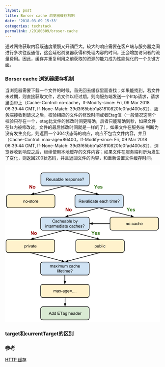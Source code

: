 ```yaml
---
layout: post
title: Borser cache 浏览器缓存机制
date: '2018-03-09 15:33'
categories: techstack
permalink: /20180309/broser-cache
---
```


通过网络获取内容既速度缓慢又开销巨大。较大的响应需要在客户端与服务器之间进行多次往返通信，这会延迟浏览器获得和处理内容的时间，还会增加访问者的流量费用。因此，缓存并重复利用之前获取的资源的能力成为性能优化的一个关键方面。

### Borser cache 浏览器缓存机制

当浏览器需要下载一个文件的时候，首先回去缓存里面查找；如果能找到，若文件未过期，则直接获取文件，若文件以经过期，则向服务端发送一个http请求，请求里面带上（Cache-Control: no-cache，If-Modify-since: Fri, 09 Mar 2018 06:39:44 GMT, If-None-Match: 39d3f65bbb1a81810820fc0fad400c82），服务端接收到请求之后，校验相应的文件的修改时间或者Etag值（一般情况这两个校验只存在一个，etag比文件的修改时间更精确，后者只能精确到秒，如果文件在1s内被修改过，文件的最后修改时间就是一样的了），如果文件在服务端 判断为没有发生变化，则返回一个304状态码的响应，响应不包含文件内容，并且（Cache-Control: max-age=86400，If-Modify-since: Fri, 09 Mar 2018 06:39:44 GMT, If-None-Match: 39d3f65bbb1a81810820fc0fad400c82），浏览器收到响应之后，继续使用本地缓存的文件内容；如果文件在服务端判断为发生了变化，则返回200状态码，并且返回文件的内容，和重新设置文件缓存时间。

![](../images/posts/http-cache-decision-tree.png)

### target和currentTarget的区别

### 参考

[HTTP 缓存](https://developers.google.com/web/fundamentals/performance/optimizing-content-efficiency/http-caching)
